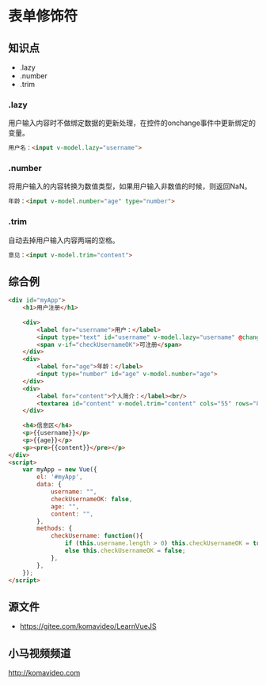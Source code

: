 表单修饰符
==========

## 知识点

* .lazy
* .number
* .trim

### .lazy

用户输入内容时不做绑定数据的更新处理，在控件的onchange事件中更新绑定的变量。

~~~html
用户名：<input v-model.lazy="username">
~~~

### .number

将用户输入的内容转换为数值类型，如果用户输入非数值的时候，则返回NaN。

~~~html
年龄：<input v-model.number="age" type="number">
~~~

### .trim

自动去掉用户输入内容两端的空格。

~~~html
意见：<input v-model.trim="content">
~~~

## 综合例

~~~html
<div id="myApp">
    <h1>用户注册</h1>
    
    <div>
        <label for="username">用户：</label>
        <input type="text" id="username" v-model.lazy="username" @change="checkUsername">
        <span v-if="checkUsernameOK">可注册</span>
    </div>
    <div>
        <label for="age">年龄：</label>
        <input type="number" id="age" v-model.number="age">
    </div>
    <div>
        <label for="content">个人简介：</label><br/>
        <textarea id="content" v-model.trim="content" cols="55" rows="8"></textarea>
    </div>
    
    <h4>信息区</h4>
    <p>{{username}}</p>
    <p>{{age}}</p>
    <p><pre>{{content}}</pre></p>
</div>
<script>
    var myApp = new Vue({
        el: '#myApp', 
        data: {
            username: "",
            checkUsernameOK: false,
            age: "",
            content: "",
        },
        methods: {
            checkUsername: function(){
                if (this.username.length > 0) this.checkUsernameOK = true;
                else this.checkUsernameOK = false;
            },
        },
    });
</script>
~~~

## 源文件

* https://gitee.com/komavideo/LearnVueJS

## 小马视频频道

http://komavideo.com
